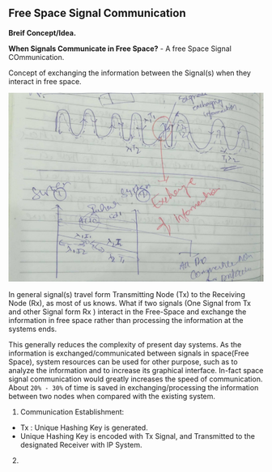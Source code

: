 ## Free Space Signal Communication

**Breif Concept/Idea.**

**When Signals Communicate in Free Space?** - A free Space Signal COmmunication.

Concept of exchanging the information between the Signal(s) when they interact in free space. 

![FreeSpaceCommunication](uploads/9d3ce2c8c313407c65c5a1b5f139207e/FreeSpaceCommunication.jpg)

In general signal(s) travel form Transmitting Node (Tx) to the Receiving Node (Rx), as most of us knows. What if two signals (One Signal from Tx and other Signal form Rx ) interact in the Free-Space and exchange the information in free space rather than processing the information at the systems ends.


This generally reduces the complexity of present day systems. As the information is exchanged/communicated between signals in space(Free Space), system resources can be used for other purpose, such as to analyze the information and to increase its graphical interface. In-fact space signal communication would greatly increases the speed of communication. About `20% - 30%` of time is saved in exchanging/processing the information between two nodes when compared with the existing system.

1. Communication Establishment:
  * Tx : Unique Hashing Key is generated.
  * Unique Hashing Key is encoded with Tx Signal, and Transmitted to the designated Receiver with IP System.

2. 

  